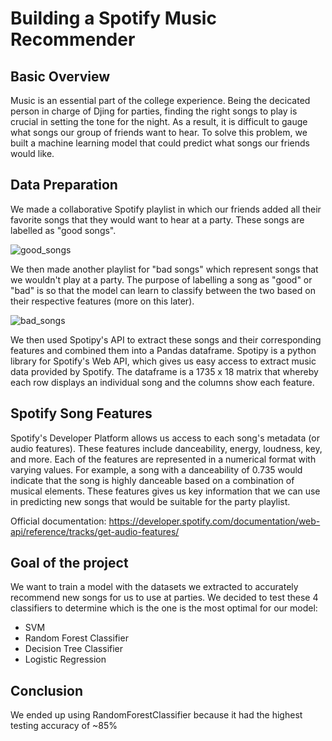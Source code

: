 # Building a Spotify Music Recommender

## Basic Overview
Music is an essential part of the college experience. Being the decicated person in charge of Djing for parties, finding the right songs to play is crucial in setting the tone for the night. As a result, it is difficult to gauge what songs our group of friends want to hear. To solve this problem, we built a machine learning model that could predict what songs our friends would like. 

## Data Preparation
We made a collaborative Spotify playlist in which our friends added all their favorite songs that they would want to hear at a party. These songs are labelled as "good songs". 

![good_songs](https://i.imgur.com/yDSHDTB.png)

We then made another playlist for "bad songs" which represent songs that we wouldn't play at a party. The purpose of labelling a song as "good" or "bad" is so that the model can learn to classify between the two based on their respective features (more on this later). 

![bad_songs](https://i.imgur.com/a3X5DaP.png)

We then used Spotipy's API to extract these songs and their corresponding features and combined them into a Pandas dataframe. Spotipy is a python library for Spotify's Web API, which gives us easy access to extract music data provided by Spotify. The dataframe is a 1735 x 18 matrix that whereby each row displays an individual song and the columns show each feature.

## Spotify Song Features
Spotify's Developer Platform allows us access to each song's metadata (or audio features). These features include danceability, energy, loudness, key, and more. Each of the features are represented in a numerical format with varying values. For example, a song with a danceability of 0.735 would indicate that the song is highly danceable based on a combination of musical elements. These features gives us key information that we can use in predicting new songs that would be suitable for the party playlist.

Official documentation: https://developer.spotify.com/documentation/web-api/reference/tracks/get-audio-features/

## Goal of the project
We want to train a model with the datasets we extracted to accurately recommend new songs for us to use at parties. We decided to test these 4 classifiers to determine which is the one is the most optimal for our model: 
- SVM 
- Random Forest Classifier
- Decision Tree Classifier
- Logistic Regression 

## Conclusion
We ended up using RandomForestClassifier because it had the highest testing accuracy of ~85%





